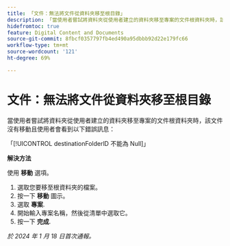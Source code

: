 ```yaml
---
title: 「文件：無法將文件從資料夾移至根目錄」
description: 「當使用者嘗試將資料夾從使用者建立的資料夾移至專案的文件根資料夾時，該文件沒有移動且使用者會看到錯誤訊息。」
hidefromtoc: true
feature: Digital Content and Documents
source-git-commit: 8fbcf0357797fb4ed490a95dbbb92d22e179fc66
workflow-type: tm+mt
source-wordcount: '121'
ht-degree: 69%

---
```



# 文件：無法將文件從資料夾移至根目錄

當使用者嘗試將資料夾從使用者建立的資料夾移至專案的文件根資料夾時，該文件沒有移動且使用者會看到以下錯誤訊息：

「[!UICONTROL destinationFolderlD 不能為 Null]」

**解決方法**

使用 **移動** 選項。

1. 選取您要移至根資料夾的檔案。
1. 按一下 **移動** 圖示。
1. 選取 **專案**.
1. 開始輸入專案名稱，然後從清單中選取它。
1. 按一下 **完成**.

_於 2024 年 1 月 18 日首次通報。_
